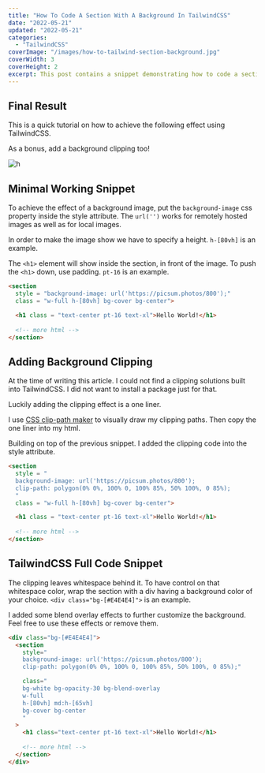 ```yaml
---
title: "How To Code A Section With A Background In TailwindCSS"
date: "2022-05-21"
updated: "2022-05-21"
categories: 
  - "TailwindCSS"
coverImage: "/images/how-to-tailwind-section-background.jpg"
coverWidth: 3
coverHeight: 2
excerpt: This post contains a snippet demonstrating how to code a section with a background using TailwindCSS. As well as playing with overlay and clipping.
---
```


## Final Result
This is a quick tutorial on how to achieve the following effect using TailwindCSS.

As a bonus, add a background clipping too!

<img href="/" alt="h" src="/images/tailwind-section-bg-clipped.png" />

## Minimal Working Snippet
To achieve the effect of a background image, put the `background-image` css property inside the style attribute. The `url('')` works for remotely hosted images as well as for local images.

In order to make the image show we have to specify a height. `h-[80vh]` is an example.

The `<h1>` element will show inside the section, in front of the image. To push the `<h1>` down, use padding. `pt-16` is an example.

```html
<section
  style = "background-image: url('https://picsum.photos/800');"
  class = "w-full h-[80vh] bg-cover bg-center">

  <h1 class = "text-center pt-16 text-xl">Hello World!</h1>
    
  <!-- more html -->
</section>
```

## Adding Background Clipping

At the time of writing this article. I could not find a clipping solutions built into TailwindCSS. I did not want to install a package just for that.

Luckily adding the clipping effect is a one liner.

I use [CSS clip-path maker](https://bennettfeely.com/clippy/) to visually draw my clipping paths. Then copy the one liner into my html.

Building on top of the previous snippet. I added the clipping code into the style attribute.
```html
<section
  style = "
  background-image: url('https://picsum.photos/800');
  clip-path: polygon(0% 0%, 100% 0, 100% 85%, 50% 100%, 0 85%);
  "
  class = "w-full h-[80vh] bg-cover bg-center">

  <h1 class = "text-center pt-16 text-xl">Hello World!</h1>
    
  <!-- more html -->
</section>
```
## TailwindCSS Full Code Snippet
The clipping leaves whitespace behind it. To have control on that whitespace color, wrap the section with a div having a background color of your choice. `<div class="bg-[#E4E4E4]">` is an example.

I added some blend overlay effects to further customize the background. Feel free to use these effects or remove them.

```html
<div class="bg-[#E4E4E4]">
  <section
    style="
    background-image: url('https://picsum.photos/800');
    clip-path: polygon(0% 0%, 100% 0, 100% 85%, 50% 100%, 0 85%);"

    class="
    bg-white bg-opacity-30 bg-blend-overlay
    w-full
    h-[80vh] md:h-[65vh]
    bg-cover bg-center
    "
  >
    <h1 class="text-center pt-16 text-xl">Hello World!</h1>
    
    <!-- more html -->
  </section>
</div>
```